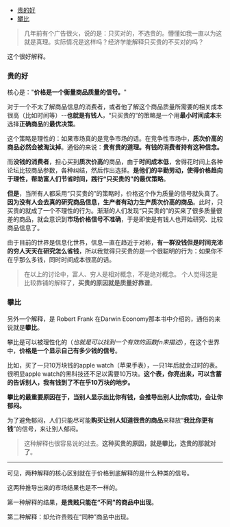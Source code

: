 <!-- TOC -->

- [贵的好](#贵的好)
- [攀比](#攀比)

<!-- /TOC -->
> 几年前有个广告很火，说的是：只买对的，不选贵的。懵懂如我一直以为这就是真理。实际情况是这样吗？经济学能解释只买贵的不买对的吗？


这个很好解释。

### 贵的好

核心是："**价格是一个衡量商品质量的信号。**"

对于一个不太了解商品信息的消费者，或者他了解这个商品质量所需要的相关成本很高（比如时间等）--**也就是有钱人**，“只买贵的”的策略是一个用**最小时间成本**来选择**正确商品**的**最优决策**。

这个策略是理性的：如果市场真的是竞争市场的话。在竞争性市场中，**质次价高的商品必然会被淘汰掉**。通俗的来说：**贵有贵的道理。有钱的消费者持有这种信念。**

而**没钱的消费者**，担心买到**质次价高**的商品，由于**时间成本低**，舍得花时间上各种论坛比较商品参数，各种纠结，然后作出选择。**是他们的辛勤劳动，使得价格趋向于理性，帮助富人们节省时间，践行“只买贵的”的最优策略**。

**但是**，当所有人都采用“只买贵的”的策略时，价格这个作为质量的信号就失真了。**因为没有人会去真的研究商品信息，生产者有动力生产质次价高的商品**。此时，只买贵的就成了一个不理性的行为。渐渐的人们发现“只买贵的”的买来了很多质量很差的商品，就会意识到**市场价格信号不准确**，于是即使是有钱人也开始研究、比较商品信息了。

由于目前的世界是信息化世界，信息一直在趋近于对称，**有一群没钱但是时间充沛的穷人天天在研究怎么省钱**，所以我觉得只买贵的是一个很聪明的行为：如果你不在乎那么多钱，同时时间成本很高的话。

> 在以上的讨论中，富人、穷人是相对概念，不是绝对概念。
> 个人觉得这是比较靠铺的解释了，**买贵的原因就是质量好靠谱**。

### 攀比

另外一个解释，是 Robert Frank 在Darwin Economy那本书中介绍的，通俗的来说就是**攀比**。

攀比是可以被理性化的（*也就是可以找到一个有效的函数fn来描述*），在这个世界中，**价格是一个显示自己有多少钱的信号**。

比如，买了一只10万块钱的apple watch（苹果手表），一只1年后就会过时的表。很明显apple watch的黑科技还不足以需要10万块。**这个表，你亮出来，可以含蓄的告诉别人，我有钱到了不在乎10万块的地步。**

**攀比的最重要原因在于，当别人显示出比你有钱，会推导出别人比你成功，会让你郁闷。**

为了避免郁闷，人们只能尽可能**购买让别人知道很贵的商品**来释放“**我比你更有钱**”的信号，来让别人郁闷。

> 这种解释也很容易说的过去。**这种买贵的原因，就是攀比，选贵的那就对了**。

----

可见，两种解释的核心区别就在于价格到底解释的是什么种类的信号。

这两种推导出来的市场结果也是不一样的。

第一种解释的结果，**是贵贱只能在“不同”的商品中出现**。

第二种解释：却允许贵贱在“同种”商品中出现。


